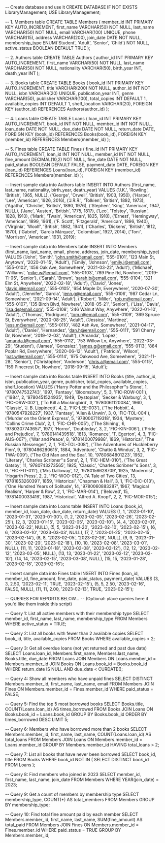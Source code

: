-- Create database and use it
CREATE DATABASE IF NOT EXISTS LibraryManagement;
USE LibraryManagement;



-- 1. Members table
CREATE TABLE Members (
    member_id INT PRIMARY KEY AUTO_INCREMENT,
    first_name VARCHAR(50) NOT NULL,
    last_name VARCHAR(50) NOT NULL,
    email VARCHAR(100) UNIQUE,
    phone VARCHAR(15),
    address VARCHAR(200),
    join_date DATE NOT NULL,
    membership_type ENUM('Student', 'Adult', 'Senior', 'Child') NOT NULL,
    active_status BOOLEAN DEFAULT TRUE
);

-- 2. Authors table
CREATE TABLE Authors (
    author_id INT PRIMARY KEY AUTO_INCREMENT,
    first_name VARCHAR(50) NOT NULL,
    last_name VARCHAR(50) NOT NULL,
    nationality VARCHAR(50),
    birth_year INT,
    death_year INT
);

-- 3. Books table
CREATE TABLE Books (
    book_id INT PRIMARY KEY AUTO_INCREMENT,
    title VARCHAR(200) NOT NULL,
    author_id INT NOT NULL,
    isbn VARCHAR(20) UNIQUE,
    publication_year INT,
    genre VARCHAR(50),
    publisher VARCHAR(100),
    total_copies INT DEFAULT 1,
    available_copies INT DEFAULT 1,
    shelf_location VARCHAR(20),
    FOREIGN KEY (author_id) REFERENCES Authors(author_id)
);

-- 4. Loans table
CREATE TABLE Loans (
    loan_id INT PRIMARY KEY AUTO_INCREMENT,
    book_id INT NOT NULL,
    member_id INT NOT NULL,
    loan_date DATE NOT NULL,
    due_date DATE NOT NULL,
    return_date DATE,
    FOREIGN KEY (book_id) REFERENCES Books(book_id),
    FOREIGN KEY (member_id) REFERENCES Members(member_id)
);

-- 5. Fines table
CREATE TABLE Fines (
    fine_id INT PRIMARY KEY AUTO_INCREMENT,
    loan_id INT NOT NULL,
    member_id INT NOT NULL,
    fine_amount DECIMAL(10,2) NOT NULL,
    fine_date DATE NOT NULL,
    paid_status BOOLEAN DEFAULT FALSE,
    payment_date DATE,
    FOREIGN KEY (loan_id) REFERENCES Loans(loan_id),
    FOREIGN KEY (member_id) REFERENCES Members(member_id)
);

-- Insert sample data into Authors table
INSERT INTO Authors (first_name, last_name, nationality, birth_year, death_year) VALUES
('J.K.', 'Rowling', 'British', 1965, NULL),
('George', 'Orwell', 'British', 1903, 1950),
('Harper', 'Lee', 'American', 1926, 2016),
('J.R.R.', 'Tolkien', 'British', 1892, 1973),
('Agatha', 'Christie', 'British', 1890, 1976),
('Stephen', 'King', 'American', 1947, NULL),
('Jane', 'Austen', 'British', 1775, 1817),
('Leo', 'Tolstoy', 'Russian', 1828, 1910),
('Mark', 'Twain', 'American', 1835, 1910),
('Ernest', 'Hemingway', 'American', 1899, 1961),
('F. Scott', 'Fitzgerald', 'American', 1896, 1940),
('Virginia', 'Woolf', 'British', 1882, 1941),
('Charles', 'Dickens', 'British', 1812, 1870),
('Gabriel', 'García Márquez', 'Colombian', 1927, 2014),
('Toni', 'Morrison', 'American', 1931, 2019);

-- Insert sample data into Members table
INSERT INTO Members (first_name, last_name, email, phone, address, join_date, membership_type) VALUES
('John', 'Smith', 'john.smith@email.com', '555-0101', '123 Main St, Anytown', '2020-01-15', 'Adult'),
('Emily', 'Johnson', 'emily.j@email.com', '555-0102', '456 Oak Ave, Somewhere', '2021-03-22', 'Adult'),
('Michael', 'Williams', 'mike.w@email.com', '555-0103', '789 Pine Rd, Nowhere', '2019-11-05', 'Senior'),
('Sarah', 'Brown', 'sarah.b@email.com', '555-0104', '321 Elm St, Anywhere', '2022-02-18', 'Adult'),
('David', 'Jones', 'david.j@email.com', '555-0105', '654 Maple Dr, Everywhere', '2020-07-30', 'Adult'),
('Jennifer', 'Garcia', 'jenn.g@email.com', '555-0106', '987 Cedar Ln, Somewhere', '2021-09-14', 'Adult'),
('Robert', 'Miller', 'rob.m@email.com', '555-0107', '135 Birch Blvd, Nowhere', '2018-05-21', 'Senior'),
('Lisa', 'Davis', 'lisa.d@email.com', '555-0108', '246 Walnut Way, Anywhere', '2022-01-10', 'Adult'),
('Thomas', 'Rodriguez', 'tom.r@email.com', '555-0109', '369 Spruce St, Everywhere', '2020-08-25', 'Adult'),
('Jessica', 'Martinez', 'jess.m@email.com', '555-0110', '482 Ash Ave, Somewhere', '2021-04-17', 'Adult'),
('Daniel', 'Hernandez', 'dan.h@email.com', '555-0111', '591 Cherry Dr, Nowhere', '2019-12-03', 'Adult'),
('Amanda', 'Lopez', 'amanda.l@email.com', '555-0112', '753 Willow Ln, Anywhere', '2022-03-29', 'Student'),
('James', 'Gonzalez', 'james.g@email.com', '555-0113', '864 Poplar Rd, Everywhere', '2020-06-12', 'Adult'),
('Patricia', 'Wilson', 'pat.w@email.com', '555-0114', '975 Oakwood Ave, Somewhere', '2021-11-28', 'Senior'),
('Christopher', 'Anderson', 'chris.a@email.com', '555-0115', '159 Pinecrest Dr, Nowhere', '2018-09-15', 'Adult');

-- Insert sample data into Books table
INSERT INTO Books (title, author_id, isbn, publication_year, genre, publisher, total_copies, available_copies, shelf_location) VALUES
('Harry Potter and the Philosopher''s Stone', 1, '9780747532743', 1997, 'Fantasy', 'Bloomsbury', 5, 3, 'FIC-ROW-001'),
('1984', 2, '9780451524935', 1949, 'Dystopian', 'Secker & Warburg', 3, 1, 'FIC-ORW-002'),
('To Kill a Mockingbird', 3, '9780061120084', 1960, 'Classic', 'J. B. Lippincott', 4, 2, 'FIC-LEE-003'),
('The Hobbit', 4, '9780547928227', 1937, 'Fantasy', 'Allen & Unwin', 3, 0, 'FIC-TOL-004'),
('Murder on the Orient Express', 5, '9780007119318', 1934, 'Mystery', 'Collins Crime Club', 2, 1, 'FIC-CHR-005'),
('The Shining', 6, '9780307743657', 1977, 'Horror', 'Doubleday', 3, 2, 'FIC-KIN-006'),
('Pride and Prejudice', 7, '9780141439518', 1813, 'Romance', 'T. Egerton', 4, 3, 'FIC-AUS-007'),
('War and Peace', 8, '9781400079988', 1869, 'Historical', 'The Russian Messenger', 2, 1, 'FIC-TOL-008'),
('The Adventures of Huckleberry Finn', 9, '9780486280615', 1884, 'Adventure', 'Chatto & Windus', 3, 2, 'FIC-TWA-009'),
('The Old Man and the Sea', 10, '9780684801223', 1952, 'Literary', 'Charles Scribner''s Sons', 2, 1, 'FIC-HEM-010'),
('The Great Gatsby', 11, '9780743273565', 1925, 'Classic', 'Charles Scribner''s Sons', 3, 0, 'FIC-FIT-011'),
('Mrs Dalloway', 12, '9780156628709', 1925, 'Modernist', 'Hogarth Press', 2, 2, 'FIC-WOO-012'),
('A Tale of Two Cities', 13, '9781853260391', 1859, 'Historical', 'Chapman & Hall', 3, 1, 'FIC-DIC-013'),
('One Hundred Years of Solitude', 14, '9780060883287', 1967, 'Magical Realism', 'Harper & Row', 2, 1, 'FIC-MAR-014'),
('Beloved', 15, '9781400033416', 1987, 'Historical', 'Alfred A. Knopf', 2, 2, 'FIC-MOR-015');

-- Insert sample data into Loans table
INSERT INTO Loans (book_id, member_id, loan_date, due_date, return_date) VALUES
(1, 1, '2023-01-10', '2023-01-31', '2023-01-30'),
(1, 2, '2023-02-05', '2023-02-26', '2023-02-25'),
(2, 3, '2023-01-15', '2023-02-05', '2023-02-10'),
(4, 4, '2023-02-01', '2023-02-22', NULL),
(5, 5, '2023-01-20', '2023-02-10', '2023-02-15'),
(6, 6, '2023-02-10', '2023-03-03', NULL),
(7, 7, '2023-01-25', '2023-02-15', '2023-02-14'),
(8, 8, '2023-02-05', '2023-02-26', NULL),
(9, 9, '2023-01-30', '2023-02-20', '2023-02-18'),
(10, 10, '2023-02-08', '2023-03-01', NULL),
(11, 11, '2023-01-18', '2023-02-08', '2023-02-12'),
(12, 12, '2023-02-12', '2023-03-05', NULL),
(13, 13, '2023-01-22', '2023-02-12', '2023-02-10'),
(14, 14, '2023-02-15', '2023-03-08', NULL),
(15, 15, '2023-01-28', '2023-02-18', '2023-02-16');

-- Insert sample data into Fines table
INSERT INTO Fines (loan_id, member_id, fine_amount, fine_date, paid_status, payment_date) VALUES
(3, 3, 2.50, '2023-02-11', TRUE, '2023-02-15'),
(5, 5, 2.50, '2023-02-16', FALSE, NULL),
(11, 11, 2.00, '2023-02-13', TRUE, '2023-02-15');

-- QUERIES FOR REPORTS BELOW...
-- (Optional: place queries here if you'd like them inside this script)

-- Query 1: List all active members with their membership type
SELECT member_id, first_name, last_name, membership_type
FROM Members
WHERE active_status = TRUE;

-- Query 2: List all books with fewer than 2 available copies
SELECT book_id, title, available_copies
FROM Books
WHERE available_copies < 2;

-- Query 3: Get all overdue loans (not yet returned and past due date)
SELECT Loans.loan_id, Members.first_name, Members.last_name, Books.title, due_date
FROM Loans
JOIN Members ON Loans.member_id = Members.member_id
JOIN Books ON Loans.book_id = Books.book_id
WHERE return_date IS NULL AND due_date < CURDATE();

-- Query 4: Show all members who have unpaid fines
SELECT DISTINCT Members.member_id, first_name, last_name, email
FROM Members
JOIN Fines ON Members.member_id = Fines.member_id
WHERE paid_status = FALSE;

-- Query 5: Find the top 5 most borrowed books
SELECT Books.title, COUNT(Loans.loan_id) AS times_borrowed
FROM Books
JOIN Loans ON Books.book_id = Loans.book_id
GROUP BY Books.book_id
ORDER BY times_borrowed DESC
LIMIT 5;

-- Query 6: Members who have borrowed more than 2 books
SELECT Members.member_id, first_name, last_name, COUNT(Loans.loan_id) AS total_loans
FROM Members
JOIN Loans ON Members.member_id = Loans.member_id
GROUP BY Members.member_id
HAVING total_loans > 2;

-- Query 7: List all books that have never been borrowed
SELECT book_id, title
FROM Books
WHERE book_id NOT IN (
    SELECT DISTINCT book_id FROM Loans
);

-- Query 8: Find members who joined in 2023
SELECT member_id, first_name, last_name, join_date
FROM Members
WHERE YEAR(join_date) = 2023;

-- Query 9: Get a count of members by membership type
SELECT membership_type, COUNT(*) AS total_members
FROM Members
GROUP BY membership_type;

-- Query 10: Find total fine amount paid by each member
SELECT Members.member_id, first_name, last_name, SUM(fine_amount) AS total_paid
FROM Members
JOIN Fines ON Members.member_id = Fines.member_id
WHERE paid_status = TRUE
GROUP BY Members.member_id;

